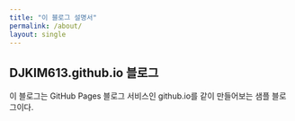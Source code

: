 ```yaml
---
title: "이 블로그 설명서"
permalink: /about/
layout: single
---
```


## DJKIM613.github.io 블로그

이 블로그는 GitHub Pages 블로그 서비스인 github.io를 같이 만들어보는 샘플 블로그이다.
